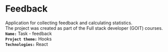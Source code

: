 # Feedback
Application for collecting feedback and calculating statistics.<br>
The project was created as part of the Full stack developer (GOIT) courses. <br>
<b>`Name:`</b> Task - feedback<br>
<b>`Project theme:`</b> Hooks  <br>
<b>`Technologies:`</b> React




